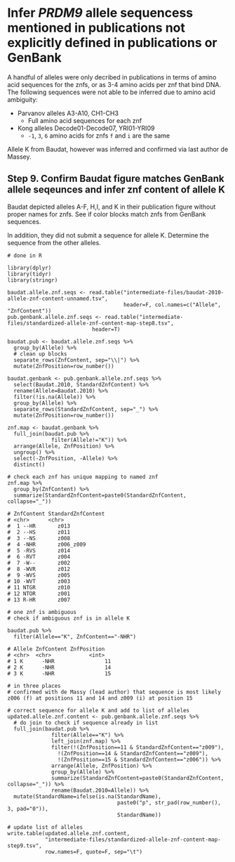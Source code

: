 # Infer _PRDM9_ allele sequencess mentioned in publications not explicitly defined in publications or GenBank
A handful of alleles were only decribed in publications in terms of amino acid sequences for the znfs, or as 3-4 amino acids per znf that bind DNA. The following sequences were not able to be inferred due to amino acid ambiguity:
- Parvanov alleles A3-A10, CH1-CH3
    - Full amino acid sequences for each znf
- Kong alleles Decode01-Decode07, YRI01-YRI09
    - `-1`, `3`, `6` amino acids for znfs `f` and `i` are the same

Allele K from Baudat, however was inferred and confirmed via last author de Massey.

## Step 9. Confirm Baudat figure matches GenBank allele seqeunces and infer znf content of allele K
Baudat depicted alleles A-F, H,I, and K in their publication figure without proper names for znfs. See if color blocks match znfs from GenBank sequences.

In addition, they did not submit a sequence for allele K. Determine the sequence from the other alleles.
```
# done in R

library(dplyr)
library(tidyr)
library(stringr)

baudat.allele.znf.seqs <- read.table("intermediate-files/baudat-2010-allele-znf-content-unnamed.tsv",
                                     header=F, col.names=c("Allele", "ZnfContent"))
pub.genbank.allele.znf.seqs <- read.table("intermediate-files/standardized-allele-znf-content-map-step8.tsv", 
                           header=T)

baudat.pub <- baudat.allele.znf.seqs %>%
  group_by(Allele) %>%
  # clean up blocks
  separate_rows(ZnfContent, sep="\\|") %>%
  mutate(ZnfPosition=row_number())

baudat.genbank <- pub.genbank.allele.znf.seqs %>%
  select(Baudat.2010, StandardZnfContent) %>%
  rename(Allele=Baudat.2010) %>%
  filter(!is.na(Allele)) %>%
  group_by(Allele) %>%
  separate_rows(StandardZnfContent, sep="_") %>%
  mutate(ZnfPosition=row_number())

znf.map <- baudat.genbank %>%
  full_join(baudat.pub %>%
              filter(Allele!="K")) %>%
  arrange(Allele, ZnfPosition) %>%
  ungroup() %>%
  select(-ZnfPosition, -Allele) %>%
  distinct() 

# check each znf has unique mapping to named znf
znf.map %>%
  group_by(ZnfContent) %>%
  summarize(StandardZnfContent=paste0(StandardZnfContent, collapse="_"))

# ZnfContent StandardZnfContent
# <chr>      <chr>             
#  1 --HR       z013              
#  2 --HS       z011              
#  3 --NS       z008              
#  4 -NHR       z006_z009         
#  5 -RVS       z014              
#  6 -RVT       z004              
#  7 -W--       z002              
#  8 -WVR       z012              
#  9 -WVS       z005              
# 10 -WVT       z003              
# 11 NTGR       z010              
# 12 NTOR       z001              
# 13 R-HR       z007

# one znf is ambiguous
# check if ambiguous znf is in allele K

baudat.pub %>%
  filter(Allele=="K", ZnfContent=="-NHR")

# Allele ZnfContent ZnfPosition
# <chr>  <chr>            <int>
# 1 K      -NHR                11
# 2 K      -NHR                14
# 3 K      -NHR                15

# in three places
# confirmed with de Massy (lead author) that sequence is most likely z006 (f) at positions 11 and 14 and z009 (i) at position 15

# correct sequence for allele K and add to list of alleles
updated.allele.znf.content <- pub.genbank.allele.znf.seqs %>%
  # do join to check if sequence already in list
  full_join(baudat.pub %>%
              filter(Allele=="K") %>%
              left_join(znf.map) %>%
              filter(!(ZnfPosition==11 & StandardZnfContent=="z009"),
                !(ZnfPosition==14 & StandardZnfContent=="z009"),
                !(ZnfPosition==15 & StandardZnfContent=="z006")) %>%
              arrange(Allele, ZnfPosition) %>%
              group_by(Allele) %>%
              summarize(StandardZnfContent=paste0(StandardZnfContent, collapse="_")) %>%
              rename(Baudat.2010=Allele)) %>%
  mutate(StandardName=ifelse(is.na(StandardName),
                                   paste0("p", str_pad(row_number(), 3, pad="0")), 
                                   StandardName))

# update list of alleles
write.table(updated.allele.znf.content, 
            "intermediate-files/standardized-allele-znf-content-map-step9.tsv",
            row.names=F, quote=F, sep="\t")
```